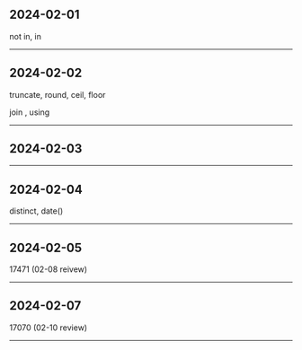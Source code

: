 ## 2024-02-01

not in, in

<hr>

## 2024-02-02

truncate, round, ceil, floor

join , using

<hr>

## 2024-02-03


<hr>

## 2024-02-04

distinct, date()

<hr>

## 2024-02-05

17471 (02-08 reivew)
<hr>

## 2024-02-07

17070 (02-10 review)
<hr>
